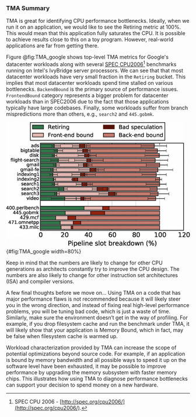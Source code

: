 ### TMA Summary

TMA is great for identifying CPU performance bottlenecks. Ideally, when we run it on an application, we would like to see the Retiring metric at 100%. This would mean that this application fully saturates the CPU. It is possible to achieve results close to this on a toy program. However, real-world applications are far from getting there. 

Figure @fig:TMA_google shows top-level TMA metrics for Google's datacenter workloads along with several [SPEC CPU2006](http://spec.org/cpu2006/)[^13] benchmarks running on Intel's IvyBridge server processors. We can see that that most datacenter workloads have very small fraction in the `Retiring` bucket. This implies that most datacenter workloads spend time stalled on various bottlenecks. `BackendBound` is the primary source of performance issues. `FrontendBound` category represents a bigger problem for datacenter workloads than in SPEC2006 due to the fact that those applications typically have large codebases. Finally, some workloads suffer from branch mispredictions more than others, e.g., `search2` and `445.gobmk`.

![TMA breakdown of Google's datacenter workloads along with several SPEC CPU2006 benchmarks, *© Image from [@GoogleProfiling]*](../../img/pmu-features/TMA_google.jpg){#fig:TMA_google width=80%}

Keep in mind that the numbers are likely to change for other CPU generations as architects constantly try to improve the CPU design. The numbers are also likely to change for other instruction set architectures (ISA) and compiler versions.

A few final thoughts before we move on... Using TMA on a code that has major performance flaws is not recommended because it will likely steer you in the wrong direction, and instead of fixing real high-level performance problems, you will be tuning bad code, which is just a waste of time. Similarly, make sure the environment doesn’t get in the way of profiling. For example, if you drop filesystem cache and run the benchmark under TMA, it will likely show that your application is Memory Bound, which in fact, may be false when filesystem cache is warmed up.

Workload characterization provided by TMA can increase the scope of potential optimizations beyond source code. For example, if an application is bound by memory bandwidth and all possible ways to speed it up on the software level have been exhausted, it may be possible to improve performance by upgrading the memory subsystem with faster memory chips. This illustrates how using TMA to diagnose performance bottlenecks can support your decision to spend money on a new hardware.

[^13]: SPEC CPU 2006 - [http://spec.org/cpu2006/](http://spec.org/cpu2006/).